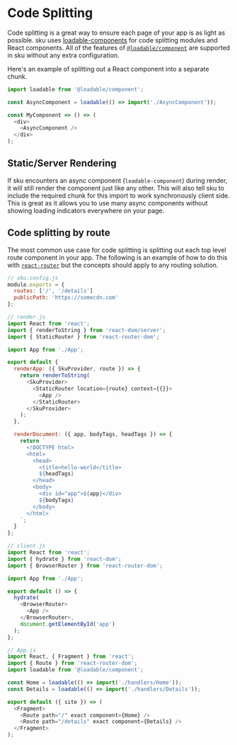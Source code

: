 # Code Splitting

Code splitting is a great way to ensure each page of your app is as light as possible. sku uses [loadable-components](https://www.smooth-code.com/open-source/loadable-components/) for code splitting modules and React components. All of the features of [`@loadable/component`](https://www.smooth-code.com/open-source/loadable-components/docs/api-loadable-component/) are supported in sku without any extra configuration.

Here's an example of splitting out a React component into a separate chunk.

```js
import loadable from '@loadable/component';

const AsyncComponent = loadable(() => import('./AsyncComponent'));

const MyComponent => () => (
  <div>
    <AsyncComponent />
  </div>
);
```

## Static/Server Rendering

If sku encounters an async component (`loadable-component`) during render, it will still render the component just like any other. This will also tell sku to include the required chunk for this import to work synchronously client side. This is great as it allows you to use many async components without showing loading indicators everywhere on your page.

## Code splitting by route

The most common use case for code splitting is splitting out each top level route component in your app. The following is an example of how to do this with [`react-router`](https://reacttraining.com/react-router/) but the concepts should apply to any routing solution.

```js
// sku.config.js
module.exports = {
  routes: ['/', '/details']
  publicPath: 'https://somecdn.com'
};
```

```js
// render.js
import React from 'react';
import { renderToString } from 'react-dom/server';
import { StaticRouter } from 'react-router-dom';

import App from './App';

export default {
  renderApp: ({ SkuProvider, route }) => {
    return renderToString(
      <SkuProvider>
        <StaticRouter location={route} context={{}}>
          <App />
        </StaticRouter>
      </SkuProvider>
    );
  },

  renderDocument: ({ app, bodyTags, headTags }) => {
    return `
      <!DOCTYPE html>
      <html>
        <head>
          <title>hello-world</title>
          ${headTags}
        </head>
        <body>
          <div id="app">${app}</div>
          ${bodyTags}
        </body>
      </html>
    `;
  }
};
```

```js
// client.js
import React from 'react';
import { hydrate } from 'react-dom';
import { BrowserRouter } from 'react-router-dom';

import App from './App';

export default () => {
  hydrate(
    <BrowserRouter>
      <App />
    </BrowserRouter>,
    document.getElementById('app')
  );
};
```

```js
// App.js
import React, { Fragment } from 'react';
import { Route } from 'react-router-dom';
import loadable from '@loadable/component';

const Home = loadable(() => import('./handlers/Home'));
const Details = loadable(() => import('./handlers/Details'));

export default ({ site }) => (
  <Fragment>
    <Route path="/" exact component={Home} />
    <Route path="/details" exact component={Details} />
  </Fragment>
);
```
